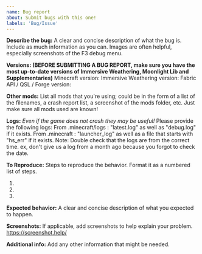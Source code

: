 ```yaml
---
name: Bug report
about: Submit bugs with this one!
labels: 'Bug/Issue'
---
```


**Describe the bug:**
A clear and concise description of what the bug is. Include as much information as you can. Images are often helpful, especially screenshots of the F3 debug menu.

**Versions: (BEFORE SUBMITTING A BUG REPORT, make sure you have the most up-to-date versions of Immersive Weathering, Moonlight Lib and Supplementaries)**
Minecraft version:
Immersive Weathering version:
Fabric API / QSL / Forge version:

**Other mods:**
List all mods that you're using; could be in the form of a list of the filenames, a crash report list, a screenshot of
the mods folder, etc. Just make sure all mods used are known!

**Logs:**
*Even if the game does not crash they may be useful!*
Please provide the following logs:
From .minecraft/logs :  "latest.log" as well as "debug.log" if it exists. From .minecraft : "launcher_log" as well as a
file that starts with "hs_err" if it exists. Note: Double check that the logs are from the correct time. ex, don't give
us a log from a month ago because you forgot to check the date.

**To Reproduce:**
Steps to reproduce the behavior. Format it as a numbered list of steps.

1.
2.
3.

**Expected behavior:**
A clear and concise description of what you expected to happen.

**Screenshots:**
If applicable, add screenshots to help explain your problem. https://screenshot.help/

**Additional info:**
Add any other information that might be needed.
